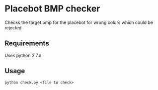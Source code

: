 # Placebot BMP checker
Checks the target.bmp for the placebot for wrong colors which could be rejected

## Requirements
Uses python 2.7.x

## Usage

```
python check.py <file to check>
```
